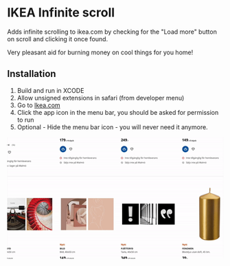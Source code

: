 # IKEA Infinite scroll
Adds infinite scrolling to ikea.com by checking for the "Load more" button on scroll and clicking it once found. 

Very pleasant aid for burning money on cool things for you home!


## Installation
1) Build and run in XCODE
2) Allow unsigned extensions in safari (from developer menu)
3) Go to [Ikea.com](https://ikea.com)
4) Click the app icon in the menu bar, you should be asked for permission to run
5) Optional - Hide the menu bar icon - you will never need it anymore.


<img src="./preview.gif" />
